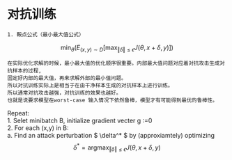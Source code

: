 # 对抗训练
    1. 鞍点公式（最小最大值公式）
    
   $$\min_{\theta} \left(E_{(x,y)\sim D} \left[\max_{\Vert\delta\Vert \leq \epsilon } J(\theta,x+\delta,y) \right] \right)$$
    
    在实际优化求解的时候，最小最大值的优化顺序很重要。内部最大值问题对应着对抗攻击生成对抗样本的过程,
    固定好内部的最大值，再来求解外部的最小值问题。
    所以对抗训练实际上是相当于在由干净样本生成的对抗样本上进行训练。
    所以通常对抗攻击越强，对抗训练的效果也越好。
    也就是说要求模型在worst-case 输入情况下依然鲁棒，模型才有可能得到最优的鲁棒性。
   Repeat:<br>
    1. Selet minibatch B, initialize gradient vecter g :=0 <br>
    2. For each (x,y) in B: <br>
        a. Find an attack perturbation $ \delta^* $ by (approxiamtely) optimizing <br>
        $$ \delta^* = \mathop{\arg\max}_{\Vert\delta\Vert \leq \epsilon } J(\theta,x+\delta,y) $$ <br>
   
  

  
  

